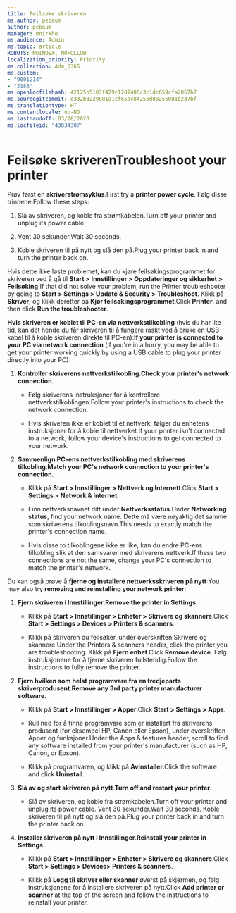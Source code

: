```yaml
---
title: Feilsøke skriveren
ms.author: pebaum
author: pebaum
manager: mnirkhe
ms.audience: Admin
ms.topic: article
ROBOTS: NOINDEX, NOFOLLOW
localization_priority: Priority
ms.collection: Adm_O365
ms.custom:
- "9001214"
- "3186"
ms.openlocfilehash: 42125b5103f429c1287400c3c1dc659cfa2067b7
ms.sourcegitcommit: e332b3229881a1cf65ac84250d88256081b237bf
ms.translationtype: HT
ms.contentlocale: nb-NO
ms.lasthandoff: 03/28/2020
ms.locfileid: "43034307"
---
```

# <a name="troubleshoot-your-printer"></a><span data-ttu-id="69fac-102">Feilsøke skriveren</span><span class="sxs-lookup"><span data-stu-id="69fac-102">Troubleshoot your printer</span></span>

<span data-ttu-id="69fac-103">Prøv først en **skriverstrømsyklus**.</span><span class="sxs-lookup"><span data-stu-id="69fac-103">First try a **printer power cycle**.</span></span> <span data-ttu-id="69fac-104">Følg disse trinnene:</span><span class="sxs-lookup"><span data-stu-id="69fac-104">Follow these steps:</span></span>

1. <span data-ttu-id="69fac-105">Slå av skriveren, og koble fra strømkabelen.</span><span class="sxs-lookup"><span data-stu-id="69fac-105">Turn off your printer and unplug its power cable.</span></span>

2. <span data-ttu-id="69fac-106">Vent 30 sekunder.</span><span class="sxs-lookup"><span data-stu-id="69fac-106">Wait 30 seconds.</span></span>

3. <span data-ttu-id="69fac-107">Koble skriveren til på nytt og slå den på.</span><span class="sxs-lookup"><span data-stu-id="69fac-107">Plug your printer back in and turn the printer back on.</span></span>

<span data-ttu-id="69fac-108">Hvis dette ikke løste problemet, kan du kjøre feilsøkingsprogrammet for skriveren ved å gå til **Start > Innstillinger > Oppdateringer og sikkerhet > Feilsøking**.</span><span class="sxs-lookup"><span data-stu-id="69fac-108">If that did not solve your problem, run the Printer troubleshooter by going to **Start > Settings > Update & Security > Troubleshoot**.</span></span> <span data-ttu-id="69fac-109">Klikk på **Skriver**, og klikk deretter på **Kjør feilsøkingsprogrammet**.</span><span class="sxs-lookup"><span data-stu-id="69fac-109">Click **Printer**, and then click **Run the troubleshooter**.</span></span>

<span data-ttu-id="69fac-110">**Hvis skriveren er koblet til PC-en via nettverkstilkobling** (hvis du har lite tid, kan det hende du får skriveren til å fungere raskt ved å bruke en USB-kabel til å koble skriveren direkte til PC-en):</span><span class="sxs-lookup"><span data-stu-id="69fac-110">**If your printer is connected to your PC via network connection** (if you're in a hurry, you may be able to get your printer working quickly by using a USB cable to plug your printer directly into your PC):</span></span>

1. <span data-ttu-id="69fac-111">**Kontroller skriverens nettverkstilkobling**.</span><span class="sxs-lookup"><span data-stu-id="69fac-111">**Check your printer's network connection**.</span></span>
    
    - <span data-ttu-id="69fac-112">Følg skriverens instruksjoner for å kontrollere nettverkstilkoblingen.</span><span class="sxs-lookup"><span data-stu-id="69fac-112">Follow your printer's instructions to check the network connection.</span></span>

    - <span data-ttu-id="69fac-113">Hvis skriveren ikke er koblet til et nettverk, følger du enhetens instruksjoner for å koble til nettverket.</span><span class="sxs-lookup"><span data-stu-id="69fac-113">If your printer isn't connected to a network, follow your device's instructions to get connected to your network.</span></span>

2. <span data-ttu-id="69fac-114">**Sammenlign PC-ens nettverkstilkobling med skriverens tilkobling**.</span><span class="sxs-lookup"><span data-stu-id="69fac-114">**Match your PC's network connection to your printer's connection**.</span></span>

    - <span data-ttu-id="69fac-115">Klikk på **Start > Innstillinger > Nettverk og Internett**.</span><span class="sxs-lookup"><span data-stu-id="69fac-115">Click **Start > Settings > Network & Internet**.</span></span>

    - <span data-ttu-id="69fac-116">Finn nettverksnavnet ditt under **Nettverksstatus**.</span><span class="sxs-lookup"><span data-stu-id="69fac-116">Under **Networking status**, find your network name.</span></span> <span data-ttu-id="69fac-117">Dette må være nøyaktig det samme som skriverens tilkoblingsnavn.</span><span class="sxs-lookup"><span data-stu-id="69fac-117">This needs to exactly match the printer's connection name.</span></span>

    - <span data-ttu-id="69fac-118">Hvis disse to tilkoblingene ikke er like, kan du endre PC-ens tilkobling slik at den samsvarer med skriverens nettverk.</span><span class="sxs-lookup"><span data-stu-id="69fac-118">If these two connections are not the same, change your PC's connection to match the printer's network.</span></span>

<span data-ttu-id="69fac-119">Du kan også prøve å **fjerne og installere nettverksskriveren på nytt**:</span><span class="sxs-lookup"><span data-stu-id="69fac-119">You may also try **removing and reinstalling your network printer**:</span></span>

1. <span data-ttu-id="69fac-120">**Fjern skriveren i Innstillinger**.</span><span class="sxs-lookup"><span data-stu-id="69fac-120">**Remove the printer in Settings**.</span></span>

    - <span data-ttu-id="69fac-121">Klikk på **Start > Innstillinger > Enheter > Skrivere og skannere**.</span><span class="sxs-lookup"><span data-stu-id="69fac-121">Click **Start > Settings > Devices > Printers & scanners**.</span></span>

    - <span data-ttu-id="69fac-122">Klikk på skriveren du feilsøker, under overskriften Skrivere og skannere.</span><span class="sxs-lookup"><span data-stu-id="69fac-122">Under the Printers & scanners header, click the printer you are troubleshooting.</span></span> <span data-ttu-id="69fac-123">Klikk på **Fjern enhet**.</span><span class="sxs-lookup"><span data-stu-id="69fac-123">Click **Remove device**.</span></span> <span data-ttu-id="69fac-124">Følg instruksjonene for å fjerne skriveren fullstendig.</span><span class="sxs-lookup"><span data-stu-id="69fac-124">Follow the instructions to fully remove the printer.</span></span>

2. <span data-ttu-id="69fac-125">**Fjern hvilken som helst programvare fra en tredjeparts skriverprodusent**.</span><span class="sxs-lookup"><span data-stu-id="69fac-125">**Remove any 3rd party printer manufacturer software**.</span></span>

    - <span data-ttu-id="69fac-126">Klikk på **Start > Innstillinger > Apper**.</span><span class="sxs-lookup"><span data-stu-id="69fac-126">Click **Start > Settings > Apps**.</span></span>

    - <span data-ttu-id="69fac-127">Rull ned for å finne programvare som er installert fra skriverens produsent (for eksempel HP, Canon eller Epson), under overskriften Apper og funksjoner.</span><span class="sxs-lookup"><span data-stu-id="69fac-127">Under the Apps & features header, scroll to find any software installed from your printer's manufacturer (such as HP, Canon, or Epson).</span></span>

    - <span data-ttu-id="69fac-128">Klikk på programvaren, og klikk på **Avinstaller**.</span><span class="sxs-lookup"><span data-stu-id="69fac-128">Click the software and click **Uninstall**.</span></span>

3. <span data-ttu-id="69fac-129">**Slå av og start skriveren på nytt**.</span><span class="sxs-lookup"><span data-stu-id="69fac-129">**Turn off and restart your printer**.</span></span>

    - <span data-ttu-id="69fac-130">Slå av skriveren, og koble fra strømkabelen.</span><span class="sxs-lookup"><span data-stu-id="69fac-130">Turn off your printer and unplug its power cable.</span></span> <span data-ttu-id="69fac-131">Vent 30 sekunder.</span><span class="sxs-lookup"><span data-stu-id="69fac-131">Wait 30 seconds.</span></span> <span data-ttu-id="69fac-132">Koble skriveren til på nytt og slå den på.</span><span class="sxs-lookup"><span data-stu-id="69fac-132">Plug your printer back in and turn the printer back on.</span></span>

4. <span data-ttu-id="69fac-133">**Installer skriveren på nytt i Innstillinger**.</span><span class="sxs-lookup"><span data-stu-id="69fac-133">**Reinstall your printer in Settings**.</span></span>

    - <span data-ttu-id="69fac-134">Klikk på **Start > Innstillinger > Enheter > Skrivere og skannere**.</span><span class="sxs-lookup"><span data-stu-id="69fac-134">Click **Start > Settings > Devices> Printers & scanners**.</span></span>
 
    - <span data-ttu-id="69fac-135">Klikk på **Legg til skriver eller skanner** øverst på skjermen, og følg instruksjonene for å installere skriveren på nytt.</span><span class="sxs-lookup"><span data-stu-id="69fac-135">Click **Add printer or scanner** at the top of the screen and follow the instructions to reinstall your printer.</span></span>
